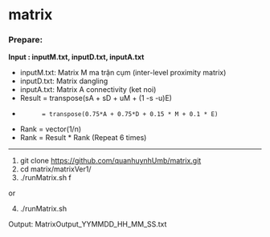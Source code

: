 # matrix

### Prepare: 
**Input : inputM.txt, inputD.txt, inputA.txt**

* inputM.txt: Matrix M  ma trận cụm (inter-level proximity matrix)
* inputD.txt: Matrix dangling
* inputA.txt: Matrix A connectivity (ket noi)
* Result    = transpose(sA + sD + uM + (1 -s -u)E)
*           = transpose(0.75*A + 0.75*D + 0.15 * M + 0.1 * E)
* Rank = vector(1/n)
* Rank = Result * Rank (Repeat 6 times)
----------------------------------------------

1. git clone https://github.com/quanhuynhUmb/matrix.git
2. cd matrix/matrixVer1/
3. ./runMatrix.sh f

or

4. ./runMatrix.sh

Output: MatrixOutput_YYMMDD_HH_MM_SS.txt
